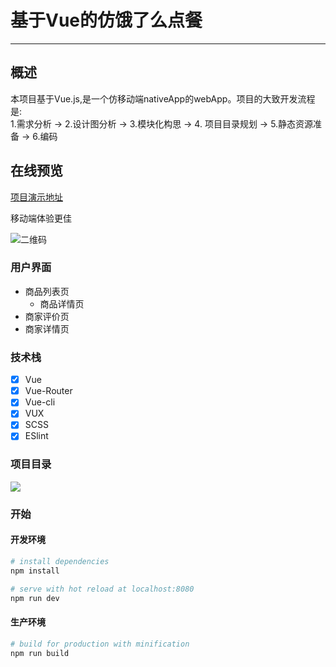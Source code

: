 # 基于Vue的仿饿了么点餐
--------
## 概述
本项目基于Vue.js,是一个仿移动端nativeApp的webApp。项目的大致开发流程是:     
1.需求分析 → 2.设计图分析 → 3.模块化构思 → 4. 项目目录规划 → 5.静态资源准备 → 6.编码   

## 在线预览
[项目演示地址](https://wicked-knife.github.io/portfolio/eleme/index.html#/goods)      

移动端体验更佳     

![二维码](http://ww1.sinaimg.cn/large/e3507465gy1g6m3v8amlij2074074t8l.jpg)

### 用户界面
* 商品列表页
  * 商品详情页
* 商家评价页
* 商家详情页


### 技术栈

* [x] Vue
* [x] Vue-Router
* [x] Vue-cli
* [x] VUX
* [x] SCSS
* [x] ESlint

### 项目目录
![](https://ws1.sinaimg.cn/large/e3507465gy1fouvgqt5inj20ff08nq32.jpg)

### 开始
#### 开发环境
``` bash
# install dependencies
npm install

# serve with hot reload at localhost:8080
npm run dev

```
#### 生产环境

``` bash
# build for production with minification
npm run build

```
